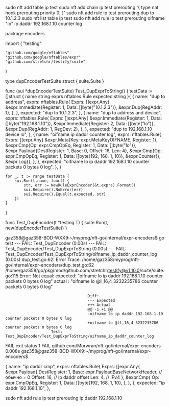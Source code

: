 sudo nft add table ip test
sudo nft add chain ip test prerouting '{ type nat hook prerouting priority 0; }'
sudo nft add rule ip test prerouting dup to 10.1.2.3
sudo nft list table ip test
sudo nft add rule ip test prerouting oifname "lo" ip daddr 192.168.1.10 counter log



package encoders

import (
	"testing"

	"github.com/google/nftables"
	"github.com/google/nftables/expr"
	"github.com/stretchr/testify/suite"
)

type dupEncoderTestSuite struct {
	suite.Suite
}

func (sui *dupEncoderTestSuite) Test_DupExprToString() {
	testData := []struct {
		name     string
		exprs    nftables.Rule
		expected string
	}{
		{
			name: "dup to address",
			exprs: nftables.Rule{
				Exprs: []expr.Any{
					&expr.Immediate{Register: 1, Data: []byte("10.1.2.3")},
					&expr.Dup{RegAddr: 1},
				},
			},
			expected: "dup to 10.1.2.3",
		},
		{
			name: "dup to address and device",
			exprs: nftables.Rule{
				Exprs: []expr.Any{
					&expr.Immediate{Register: 1, Data: []byte("192.168.1.10")},
					&expr.Immediate{Register: 2, Data: []byte("lo")},
					&expr.Dup{RegAddr: 1, RegDev: 2},
				},
			},
			expected: "dup to 192.168.1.10 device lo",
		},
		{
			name: "oifname ip daddr counter log",
			exprs: nftables.Rule{
				Exprs: []expr.Any{
					&expr.Meta{Key: expr.MetaKeyOIFNAME, Register: 1},
					&expr.Cmp{Op: expr.CmpOpEq, Register: 1, Data: []byte("lo")},
					&expr.Payload{DestRegister: 1, Base: 0, Offset: 16, Len: 4},
					&expr.Cmp{Op: expr.CmpOpEq, Register: 1, Data: []byte{192, 168, 1, 10}},
					&expr.Counter{},
					&expr.Log{},
				},
			},
			expected: "oifname lo ip daddr 192.168.1.10 counter packets 0 bytes 0 log",
		},
	}

	for _, t := range testData {
		sui.Run(t.name, func() {
			str, err := NewRuleExprEncoder(&t.exprs).Format()
			sui.Require().NoError(err)
			sui.Require().Equal(t.expected, str)
		})
	}
}

func Test_DupEncoder(t *testing.T) {
	suite.Run(t, new(dupEncoderTestSuite))
}

gaz358@gaz358-BOD-WXX9:~/myprog/nft-go/internal/expr-encoders$ go test
--- FAIL: Test_DupEncoder (0.00s)
    --- FAIL: Test_DupEncoder/Test_DupExprToString (0.00s)
        --- FAIL: Test_DupEncoder/Test_DupExprToString/oifname_ip_daddr_counter_log (0.00s)
            dup_test.go:62: 
                        Error Trace:    /home/gaz358/myprog/nft-go/internal/expr-encoders/dup_test.go:62
                                                                /home/gaz358/go/pkg/mod/github.com/stretchr/testify@v1.10.0/suite/suite.go:115
                        Error:          Not equal: 
                                        expected: "oifname lo ip daddr 192.168.1.10 counter packets 0 bytes 0 log"
                                        actual  : "oifname lo @ll,16,4 3232235786 counter packets 0 bytes 0 log"
                                    
                                        Diff:
                                        --- Expected
                                        +++ Actual
                                        @@ -1 +1 @@
                                        -oifname lo ip daddr 192.168.1.10 counter packets 0 bytes 0 log
                                        +oifname lo @ll,16,4 3232235786 counter packets 0 bytes 0 log
                        Test:           Test_DupEncoder/Test_DupExprToString/oifname_ip_daddr_counter_log
FAIL
exit status 1
FAIL    github.com/Morwran/nft-go/internal/expr-encoders        0.008s
gaz358@gaz358-BOD-WXX9:~/myprog/nft-go/internal/expr-encoders$ 



{
    name: "ip daddr cmp",
    exprs: nftables.Rule{
        Exprs: []expr.Any{
            &expr.Payload{
                DestRegister: 1,
                Base:         expr.PayloadBaseNetworkHeader, // обычно = 0
                Offset:       16, // ip daddr offset
                Len:          4,  // IPv4
            },
            &expr.Cmp{
                Op:       expr.CmpOpEq,
                Register: 1,
                Data:     []byte{192, 168, 1, 10},
            },
        },
    },
    expected: "ip daddr 192.168.1.10",
},

sudo nft add rule ip test prerouting ip daddr 192.168.1.10















